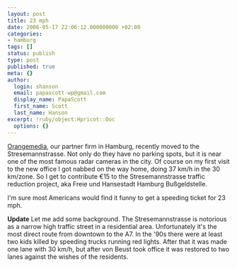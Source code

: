 ```yaml
---
layout: post
title: 23 mph
date: 2006-05-17 22:06:12.000000000 +02:00
categories:
- hamburg
tags: []
status: publish
type: post
published: true
meta: {}
author:
  login: shanson
  email: papascott-wp@gmail.com
  display_name: PapaScott
  first_name: Scott
  last_name: Hanson
excerpt: !ruby/object:Hpricot::Doc
  options: {}
---
```

<p><a href="http://orangemedia.de/">Orangemedia</a>, our partner firm in Hamburg, recently moved to the Stresemannstrasse. Not only do they have no parking spots, but it is near one of the most famous radar cameras in the city. Of course on my first visit to the new office I got nabbed on the way home, doing 37 km/h in the 30 km/zone. So I get to contribute &euro;15 to the Stresemannstrasse traffic reduction project, aka Freie und Hansestadt Hamburg Bu&szlig;geldstelle.</p>
<p>I'm sure most Americans would find it funny to get a speeding ticket for 23 mph.</p>
<p><b>Update</b> Let me add some background. The Stresemannstrasse is notorious as a narrow high traffic street in a residential area. Unfortunately it's the most direct route from downtown to the A7. In the '90s there were at least two kids killed by speeding trucks running red lights. After that it was made one lane with 30 km/h, but after von Beust took office it was restored to two lanes against the wishes of the residents. </p>
